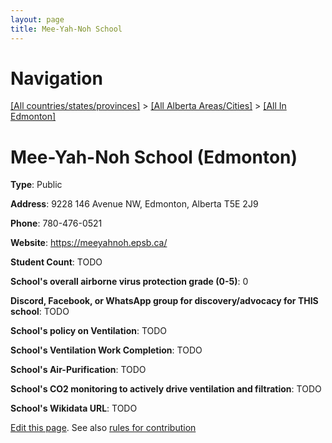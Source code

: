 ```yaml
---
layout: page
title: Mee-Yah-Noh School
---
```

# Navigation

[[All countries/states/provinces]](../../..) > [[All Alberta Areas/Cities]](../..) > [[All In Edmonton]](..)

# Mee-Yah-Noh School (Edmonton)

**Type**: Public

**Address**: 9228 146 Avenue NW, Edmonton, Alberta T5E 2J9

**Phone**: 780-476-0521

**Website**: <https://meeyahnoh.epsb.ca/>

**Student Count**: TODO

**School's overall airborne virus protection grade (0-5)**: 0

**Discord, Facebook, or WhatsApp group for discovery/advocacy for THIS school**: TODO

**School's policy on Ventilation**: TODO

**School's Ventilation Work Completion**: TODO

**School's Air-Purification**: TODO

**School's CO2 monitoring to actively drive ventilation and filtration**: TODO

**School's Wikidata URL**: TODO


[Edit this page](https://github.com/ventilate-schools/AB/edit/main/./Edmonton/Mee-Yah-Noh_School.md). See also [rules for contribution](../../../contribution-rules/)